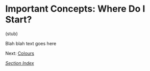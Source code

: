 # Important Concepts: Where Do I Start?

(stub)

Blah blah text goes here

Next: [Colours](./colours.md)

*[Section Index](./index.md)*
